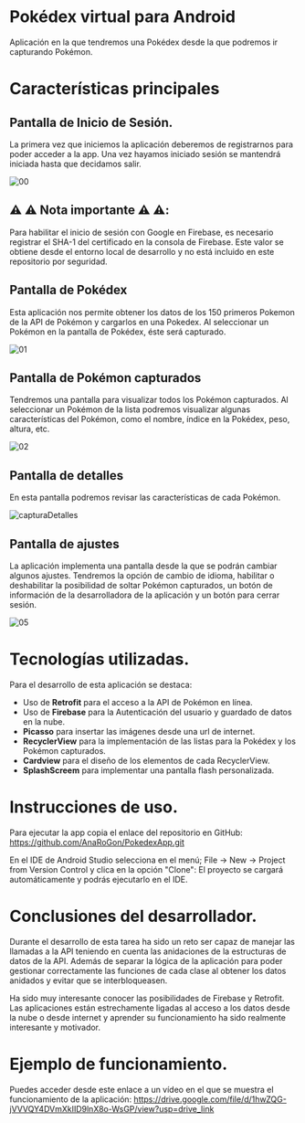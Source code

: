 # Pokédex virtual para Android
Aplicación en la que tendremos una Pokédex desde la que podremos ir capturando Pokémon. 


# Características principales
## Pantalla de Inicio de Sesión. 
La primera vez que iniciemos la aplicación deberemos de registrarnos para poder acceder a la app. 
Una vez hayamos iniciado sesión se mantendrá iniciada hasta que decidamos salir. 

![00](https://github.com/user-attachments/assets/17fb3aeb-8317-4a97-a007-d0497488791b)

## ⚠️ ⚠️ Nota importante ⚠️ ⚠️:
Para habilitar el inicio de sesión con Google en Firebase, es necesario registrar el SHA-1 del certificado en la consola de Firebase. 
Este valor se obtiene desde el entorno local de desarrollo y no está incluido en este repositorio por seguridad.

## Pantalla de Pokédex
Esta aplicación nos permite obtener los datos de los 150 primeros Pokemon de la API de Pokémon y cargarlos en una Pokedex.
Al seleccionar un Pokémon en la pantalla de Pokédex, éste será capturado.

![01](https://github.com/user-attachments/assets/79a04570-4f88-4a5f-9659-e8326e977c56)

## Pantalla de Pokémon capturados
Tendremos una pantalla para visualizar todos los Pokémon capturados.
Al seleccionar un Pokémon de la lista podremos visualizar algunas características del Pokémon, 
como el nombre, índice en la Pokédex, peso, altura, etc. 

![02](https://github.com/user-attachments/assets/789dfe75-5881-4ac6-b81d-ab27a0839982)

## Pantalla de detalles
En esta pantalla podremos revisar las características de cada Pokémon. 

![capturaDetalles](https://github.com/user-attachments/assets/9166a51a-d8c4-422b-9db4-9b4b853f9d43)

## Pantalla de ajustes
La aplicación implementa una pantalla desde la que se podrán cambiar algunos ajustes. 
Tendremos la opción de cambio de idioma, habilitar o deshabilitar la posibilidad de soltar Pokémon capturados,
un botón de información de la desarrolladora de la aplicación y un botón para cerrar sesión. 

![05](https://github.com/user-attachments/assets/d989e1a8-8bff-4b8c-8b78-d09397c0730e)

# Tecnologías utilizadas. 

Para el desarrollo de esta aplicación se destaca: 
* Uso de **Retrofit** para el acceso a la API de Pokémon en línea.
* Uso de **Firebase** para la Autenticación del usuario y guardado de datos en la nube.
* **Picasso** para insertar las imágenes desde una url de internet.
* **RecyclerView** para la implementación de las listas para la Pokédex y los Pokémon capturados.
* **Cardview** para el diseño de los elementos de cada RecyclerView.
* **SplashScreem** para implementar una pantalla flash personalizada.
  
# Instrucciones de uso.

Para ejecutar la app copia el enlace del repositorio en GitHub: <https://github.com/AnaRoGon/PokedexApp.git>

En el IDE de Android Studio selecciona en el menú; 
File -> New -> Project from Version Control y clica en la opción "Clone": 
El proyecto se cargará automáticamente y podrás ejecutarlo en el IDE. 

# Conclusiones del desarrollador.

Durante el desarrollo de esta tarea ha sido un reto ser capaz de manejar las llamadas a la API
teniendo en cuenta las anidaciones de la estructuras de datos de la API.
Además de separar la lógica de la aplicación para poder gestionar correctamente las funciones de cada
clase al obtener los datos anidados y evitar que se interbloqueasen.

Ha sido muy interesante conocer las posibilidades de Firebase y Retrofit. Las aplicaciones están estrechamente
ligadas al acceso a los datos desde la nube o desde internet y aprender su funcionamiento ha sido realmente interesante y motivador.

# Ejemplo de funcionamiento.

Puedes acceder desde este enlace a un vídeo en el que se muestra el funcionamiento de la aplicación: 
<https://drive.google.com/file/d/1hwZQG-jVVVQY4DVmXkIID9lnX8o-WsGP/view?usp=drive_link>


